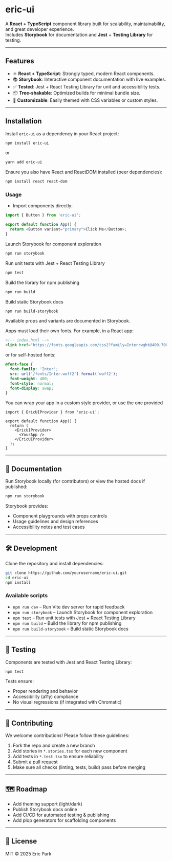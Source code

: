 # eric-ui

A **React + TypeScript** component library built for scalability, maintainability, and great developer experience.  
Includes **Storybook** for documentation and **Jest** + **Testing Library** for testing.

---

## Features

- ⚛️ **React + TypeScript**: Strongly typed, modern React components.
- 📚 **Storybook**: Interactive component documentation with live examples.
- ✅ **Tested**: Jest + React Testing Library for unit and accessibility tests.
- 📦 **Tree-shakable**: Optimized builds for minimal bundle size.
- 🎨 **Customizable**: Easily themed with CSS variables or custom styles.

---

## Installation

Install `eric-ui` as a dependency in your React project:

```bash
npm install eric-ui
```
or
```bash
yarn add eric-ui
```

Ensure you also have React and ReactDOM installed (peer dependencies):

```bash
npm install react react-dom
```

### Usage
- Import components directly:

```typescript
import { Button } from 'eric-ui';

export default function App() {
  return <Button variant="primary">Click Me</Button>;
}
```

Launch Storybook for component exploration
```bash
npm run storybook
```
Run unit tests with Jest + React Testing Library
```bash
npm test
```
Build the library for npm publishing
```bash
npm run build
```
Build static Storybook docs
```bash
npm run build-storybook
```

Available props and variants are documented in Storybook.

Apps must load their own fonts. For example, in a React app:
```html
<!-- index.html -->
<link href="https://fonts.googleapis.com/css2?family=Inter:wght@400;700&display=swap" rel="stylesheet">
```
or for self-hosted fonts:
```css
@font-face {
  font-family: 'Inter';
  src: url('/fonts/Inter.woff2') format('woff2');
  font-weight: 400;
  font-style: normal;
  font-display: swap;
}
```

You can wrap your app in a custom style provider, or use the one provided

```tsx
import { EricUIProvider } from 'eric-ui';

export default function App() {
  return (
    <EricUIProvider>
      <YourApp />
    </EricUIProvider>
  );
}
```

---

## 📖 Documentation

Run Storybook locally (for contributors) or view the hosted docs if published:

```bash
npm run storybook
```

Storybook provides:

- Component playgrounds with props controls
- Usage guidelines and design references
- Accessibility notes and test cases

---

## 🛠️ Development

Clone the repository and install dependencies:

```bash
git clone https://github.com/yourusername/eric-ui.git
cd eric-ui
npm install
```

### Available scripts

- `npm run dev` – Run Vite dev server for rapid feedback
- `npm run storybook` – Launch Storybook for component exploration
- `npm test` – Run unit tests with Jest + React Testing Library
- `npm run build` – Build the library for npm publishing
- `npm run build-storybook` – Build static Storybook docs

---

## 🧪 Testing

Components are tested with Jest and React Testing Library:

```bash
npm test
```

Tests ensure:

- Proper rendering and behavior
- Accessibility (a11y) compliance
- No visual regressions (if integrated with Chromatic)

---

## 🤝 Contributing

We welcome contributions! Please follow these guidelines:

1. Fork the repo and create a new branch
2. Add stories in `*.stories.tsx` for each new component
3. Add tests in `*.test.tsx` to ensure reliability
4. Submit a pull request
5. Make sure all checks (linting, tests, build) pass before merging

---

## 🗺️ Roadmap

- Add theming support (light/dark)
- Publish Storybook docs online
- Add CI/CD for automated testing & publishing
- Add plop generators for scaffolding components

---

## 📄 License

MIT © 2025 Eric Park